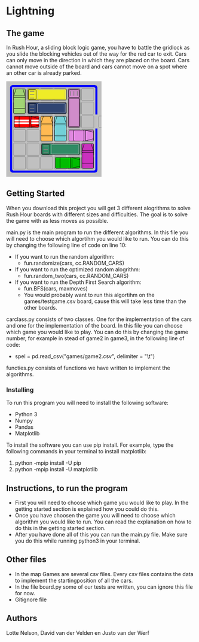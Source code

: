 # Lightning


## The game
In Rush Hour, a sliding block logic game, you have to battle the gridlock as you slide the blocking vehicles out of the way for the red car to exit. Cars can only move in the direction in which they are placed on the board. Cars cannot move outside of the board and cars cannot move on a spot where an other car is already parked.

<img src=https://github.com/elgoesto/bliksem/blob/master/speelbord.gif width="255">

## Getting Started
When you download this project you will get 3 different alogrithms to solve Rush Hour boards with different sizes and difficulties. The goal is to solve the game with as less moves as possible. 

main.py is the main program to run the different algorithms. In this file you will need to choose which algortihm you would like to run. You can do this by changing the following line of code on line 10:

* If you want to run the random algorithm:
  * fun.randomize(cars, cc.RANDOM_CARS)
* If you want to run the optimized random alogrithm:
  * fun.random_two(cars, cc.RANDOM_CARS)
* If you want to run the Depth First Search algorithm:
  * fun.BFS(cars, maxmoves)
  * You would probably want to run this algortihm on the games/testgame.csv board, cause this will take less time than the other boards.

carclass.py consists of two classes. One for the implementation of the cars and one for the implementation of the board. In this file you can choose which game you would like to play. You can do this by changing the game number, for example in stead of game2 in game3, in the following line of code:

* spel = pd.read_csv("games/game2.csv", delimiter = "\t")

functies.py consists of functions we have written to implement the algorithms.


### Installing
To run this program you will need to install the following software:
* Python 3
* Numpy
* Pandas
* Matplotlib

To install the software you can use pip install. For example, type the following commands in your terminal to install matplotlib:

1. python -mpip install -U pip
2. python -mpip install -U matplotlib

## Instructions, to run the program
* First you will need to choose which game you would like to play. In the getting started section is explained how you could do this.
* Once you have choosen the game you will need to choose which algorithm you would like to run. You can read the explanation on how to do this in the getting started section.
* After you have done all of this you can run the main.py file. Make sure you do this while running python3 in your terminal.  

## Other files
* In the map Games are several csv files. Every csv files contains the data to implement the startingposition of all the cars.
* In the file board.py some of our tests are written, you can ignore this file for now.
* Gitignore file

## Authors
Lotte Nelson,
David van der Velden en
Justo van der Werf
